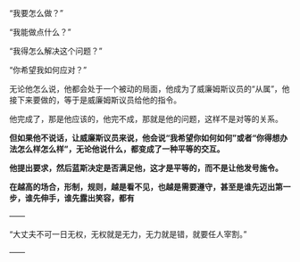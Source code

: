 “我要怎么做？”

“我能做点什么？”

“我得怎么解决这个问题？”

“你希望我如何应对？”

无论他怎么说，他都会处于一个被动的局面，他成为了威廉姆斯议员的“从属”，他接下来要做的，等于是威廉姆斯议员给他的指令。

他完成了，那是他应该的，他完不成，那就是他的问题，这样不是对等的关系。

**但如果他不说话，让威廉斯议员来说，他会说“我希望你如何如何”或者“你得想办法怎么样怎么样”，无论他说什么，都变成了一种平等的交互。**

**他提出要求，然后蓝斯决定是否满足他，这才是平等的，而不是让他发号施令。**

**在越高的场合，形制，规则，越是看不见，也越是需要遵守，甚至是谁先迈出第一步，谁先伸手，谁先露出笑容，都有**

——

“大丈夫不可一日无权，无权就是无力，无力就是错，就要任人宰割。”

——

